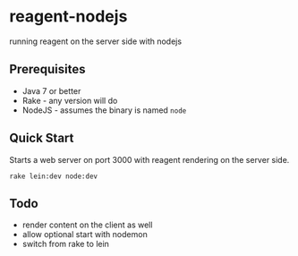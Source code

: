 # reagent-nodejs
running reagent on the server side with nodejs

## Prerequisites

* Java 7 or better
* Rake - any version will do
* NodeJS - assumes the binary is named ```node```

## Quick Start

Starts a web server on port 3000 with reagent rendering on the server side.

```
rake lein:dev node:dev
```

## Todo

* render content on the client as well 
* allow optional start with nodemon
* switch from rake to lein


